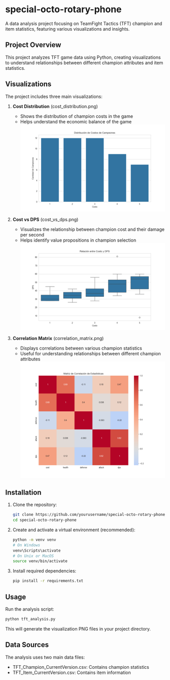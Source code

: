 # special-octo-rotary-phone

A data analysis project focusing on TeamFight Tactics (TFT) champion and item statistics, featuring various visualizations and insights.

## Project Overview

This project analyzes TFT game data using Python, creating visualizations to understand relationships between different champion attributes and item statistics.

## Visualizations

The project includes three main visualizations:

1. **Cost Distribution** (cost_distribution.png)
   - Shows the distribution of champion costs in the game
   - Helps understand the economic balance of the game
![Cost Distribution](cost_distribution.png)
2. **Cost vs DPS** (cost_vs_dps.png)
   - Visualizes the relationship between champion cost and their damage per second
   - Helps identify value propositions in champion selection
![Cost vs DPS](cost_vs_dps.png)

3. **Correlation Matrix** (correlation_matrix.png)
   - Displays correlations between various champion statistics
   - Useful for understanding relationships between different champion attributes
![Correlation Matrix](correlation_matrix.png)

## Installation

1. Clone the repository:
   ```bash
   git clone https://github.com/yourusername/special-octo-rotary-phone.git
   cd special-octo-rotary-phone
   ```

2. Create and activate a virtual environment (recommended):
   ```bash
   python -m venv venv
   # On Windows
   venv\Scripts\activate
   # On Unix or MacOS
   source venv/bin/activate
   ```

3. Install required dependencies:
   ```bash
   pip install -r requirements.txt
   ```
## Usage

Run the analysis script:
```bash
python tft_analysis.py
```

This will generate the visualization PNG files in your project directory.

## Data Sources

The analysis uses two main data files:
- TFT_Champion_CurrentVersion.csv: Contains champion statistics
- TFT_Item_CurrentVersion.csv: Contains item information
